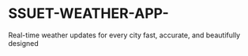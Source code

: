 # SSUET-WEATHER-APP-
Real-time weather updates for every city fast, accurate, and beautifully designed
